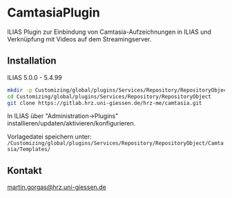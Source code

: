 # CamtasiaPlugin

ILIAS Plugin zur Einbindung von Camtasia-Aufzeichnungen in ILIAS und Verknüpfung mit Videos auf dem Streamingserver.

## Installation

ILIAS 5.0.0 - 5.4.99
```bash
mkdir -p Customizing/global/plugins/Services/Repository/RepositoryObject
cd Customizing/global/plugins/Services/Repository/RepositoryObject
git clone https://gitlab.hrz.uni-giessen.de/hrz-me/camtasia.git
```

In ILIAS über "Administration->Plugins" installieren/updaten/aktivieren/konfigurieren.

Vorlagedatei speichern unter: `/Customizing/global/plugins/Services/Repository/RepositoryObject/Camtasia/Templates/`

## Kontakt

martin.gorgas@hrz.uni-giessen.de